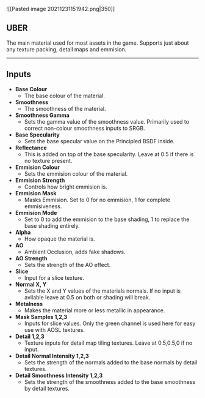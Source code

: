 ![[Pasted image 20211231151942.png|350]]
## UBER
The main material used for most assets in the game. Supports just about any texture packing, detail maps and emmision.

---
## Inputs

- **Base Colour**
	- The base colour of the material.
- **Smoothness**
	- The smoothness of the material.
- **Smoothness Gamma**
	- Sets the gamma value of the smoothness value. Primarily used to correct non-colour smoothness inputs to SRGB.
- **Base Specularity**
	- Sets the base specular value on the Principled BSDF inside.
- **Reflectance**
	- This is added on top of the base specularity. Leave at 0.5 if there is no texture present.
- **Emmision Colour**
	- Sets the emmision colour of the material.
- **Emmision Strength**
	- Controls how bright emmision is.
- **Emmision Mask**
	- Masks Emmision. Set to 0 for no emmision, 1 for complete emmisiveness.
- **Emmision Mode**
	- Set to 0 to add the emmision to the base shading, 1 to replace the base shading entirely.
- **Alpha**
	- How opaque the material is.
- **AO**
	- Ambient Occlusion, adds fake shadows.
- **AO Strength**
	- Sets the strength of the AO effect.
- **Slice**
	- Input for a slice texture.
- **Normal X, Y**
	- Sets the X and Y values of the materials normals. If no input is avilable leave at 0.5 on both or shading will break.
- **Metalness**
	- Makes the material more or less metallic in appearance.
- **Mask Samples 1,2,3**
	- Inputs for slice values. Only the green channel is used here for easy use with AOSL textures.
- **Detail 1,2,3**
	- Texture inputs for detail map tiling textures. Leave at 0.5,0.5,0 if no input.
- **Detail Normal Intensity 1,2,3**
	- Sets the strength of the normals added to the base normals by detail textures.
- **Detail Smoothness Intensity 1,2,3**
	- Sets the strength of the smoothness added to the base smoothness by detail textures.

